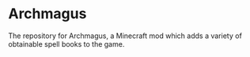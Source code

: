 Archmagus
=========

The repository for Archmagus, a Minecraft mod which adds a variety of obtainable spell books to the game.
